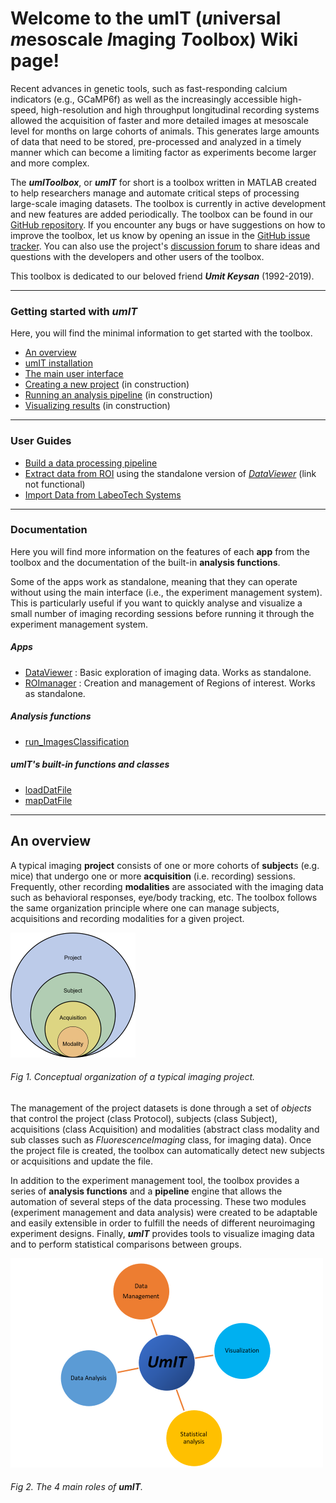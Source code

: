 # Welcome to the umIT (*u*niversal *m*esoscale *I*maging *T*oolbox) Wiki page!  
Recent advances in genetic tools, such as fast-responding calcium indicators (e.g., GCaMP6f) as well as the increasingly accessible high-speed, high-resolution and high throughput longitudinal recording systems allowed the acquisition of faster and more detailed images at mesoscale level for months on large cohorts of animals. This generates large amounts of data that need to be stored, pre-processed and analyzed in a timely manner which can become a limiting factor as experiments become larger and more complex.   

The ***umIToolbox***, or ***umIT*** for short is a toolbox written in MATLAB created to help researchers manage and automate critical steps of processing large-scale imaging datasets. The toolbox is currently in active development and new features are added periodically. The toolbox can be found in our [GitHub repository](https://github.com/S-Belanger/Umit). If you encounter any bugs or have suggestions on how to improve the toolbox, let us know by opening an issue in the [GitHub issue tracker](https://github.com/S-Belanger/Umit/issues). You can also use the project's [discussion forum](https://github.com/S-Belanger/Umit/discussions) to share ideas and questions with the developers and other users of the toolbox.

This toolbox is dedicated to our beloved friend ***Umit Keysan*** (1992-2019).

___

### Getting started with ***umIT***
Here, you will find the minimal information to get started with the toolbox.
* [An overview](#an-overview)
* [umIT installation](/umit_install.md)
* [The main user interface](/mainGUI.md)
* [Creating a new project](/ht_create_new_project.md) (in construction)
* [Running an analysis pipeline](/ht_run_pipeline.md) (in construction)
* [Visualizing results](/ht_viz_data.md)  (in construction)

___

### User Guides
* [Build a data processing pipeline](/ht_buildpipeline.md)
* [Extract data from ROI](/ht_getdatafromroi.md) using the standalone version of [*DataViewer*](/dataviewer.md) (link not functional)
* [Import Data from LabeoTech Systems](/docs/userDocs/dataimportlabeo.md)

___

### Documentation

Here you will find more information on the features of each **app** from the toolbox and the documentation of the built-in **analysis functions**.   

Some of the apps work as standalone, meaning that they can operate without using the main interface (i.e., the experiment management system). This is particularly useful if you want to quickly analyse and visualize a small number of imaging recording sessions before running it through the experiment management system.
##### Apps
* [DataViewer](/dataviewer.md) : Basic exploration of imaging data. Works as standalone.
* [ROImanager](/roimanager.md) : Creation and management of Regions of interest. Works as standalone.

##### Analysis functions
* [run_ImagesClassification](/docs/devDocs/run_imagesclassification.md)

##### *umIT*'s built-in functions and classes
* [loadDatFile](/docs/devDocs/loaddatfile.md)
* [mapDatFile](/docs/devDocs/mapdatfile.md)
___
## An overview
A typical imaging **project** consists of one or more cohorts of **subject**s (e.g. mice) that undergo one or more **acquisition** (i.e. recording) sessions. Frequently, other recording **modalities** are associated with the imaging data such as behavioral responses, eye/body tracking, etc. The toolbox follows the same organization principle where one can manage subjects, acquisitions and recording modalities for a given project.   

![fig1](/assets/img/umIT_concept_org_img_exp.png)
###### Fig 1. Conceptual organization of a typical imaging project.

The management of the project datasets is done through a set of *objects* that control the project (class Protocol), subjects (class Subject), acquisitions (class Acquisition) and modalities (abstract class modality and sub classes such as *FluorescenceImaging* class, for imaging data). Once the project file is created, the toolbox can automatically detect new subjects or acquisitions and update the file.   

In addition to the experiment management tool, the toolbox provides a series of **analysis functions** and a **pipeline** engine that allows the automation of several steps of the data processing. These two modules (experiment management and data analysis) were created to be adaptable and easily extensible in order to fulfill the needs of different neuroimaging experiment designs. Finally, ***umIT*** provides tools to visualize imaging data and to perform statistical comparisons between groups.

![fig2](/assets/img/umIT_4axis.png)
###### Fig 2. The 4 main roles of **umIT**.  
